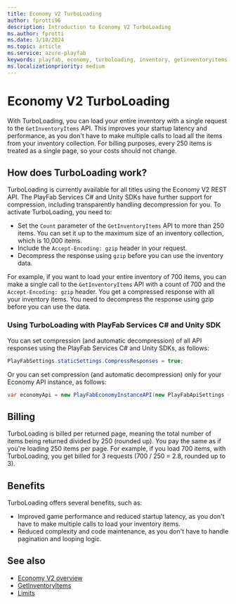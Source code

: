 ```yaml
---
title: Economy V2 TurboLoading
author: fprotti96
description: Introduction to Economy V2 TurboLoading
ms.author: fprotti
ms.date: 3/18/2024
ms.topic: article
ms.service: azure-playfab
keywords: playfab, economy, turboloading, inventory, getinventoryitems
ms.localizationpriority: medium
---
```


# Economy V2 TurboLoading

With TurboLoading, you can load your entire inventory with a single request to the `GetInventoryItems` API. This improves your startup latency and performance, as you don't have to make multiple calls to load all the items from your inventory collection. For billing purposes, every 250 items is treated as a single page, so your costs should not change.

## How does TurboLoading work?

TurboLoading is currently available for all titles using the Economy V2 REST API. The PlayFab Services C# and Unity SDKs have further support for compression, including transparently handling decompression for you. To activate TurboLoading, you need to:

- Set the `Count` parameter of the `GetInventoryItems` API to more than 250 items. You can set it up to the maximum size of an inventory collection, which is 10,000 items.
- Include the `Accept-Encoding: gzip` header in your request.
- Decompress the response using `gzip` before you can use the inventory data.

For example, if you want to load your entire inventory of 700 items, you can make a single call to the `GetInventoryItems` API with a count of 700 and the `Accept-Encoding: gzip` header. You get a compressed response with all your inventory items. You need to decompress the response using gzip before you can use the data.

### Using TurboLoading with PlayFab Services C# and Unity SDK

You can set compression (and automatic decompression) of all API responses using the PlayFab Services C# and Unity SDKs, as follows:

```csharp
PlayFabSettings.staticSettings.CompressResponses = true;
```

Or you can set compression (and automatic decompression) only for your Economy API instance, as follows:

```csharp
var economyApi = new PlayFabEconomyInstanceAPI(new PlayFabApiSettings { CompressResponses = true }, authContext);
```

## Billing

TurboLoading is billed per returned page, meaning the total number of items being returned divided by 250 (rounded up). You pay the same as if you're loading 250 items per page. For example, if you load 700 items, with TurboLoading, you get billed for 3 requests (700 / 250 = 2.8, rounded up to 3).

## Benefits

TurboLoading offers several benefits, such as:

- Improved game performance and reduced startup latency, as you don't have to make multiple calls to load your inventory items.
- Reduced complexity and code maintenance, as you don't have to handle pagination and looping logic.

## See also

* [Economy V2 overview](../../economy-v2/overview.md)
* [GetInventoryItems](/rest/api/playfab/economy/inventory/get-inventory-items)
* [Limits](../../economy-v2/limits.md)